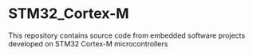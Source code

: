 # STM32_Cortex-M
This repository contains source code from embedded software projects developed on STM32 Cortex-M microcontrollers

